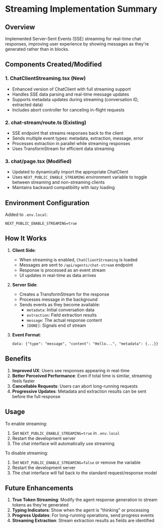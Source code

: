 # Streaming Implementation Summary

## Overview
Implemented Server-Sent Events (SSE) streaming for real-time chat responses, improving user experience by showing messages as they're generated rather than in blocks.

## Components Created/Modified

### 1. **ChatClientStreaming.tsx** (New)
- Enhanced version of ChatClient with full streaming support
- Handles SSE data parsing and real-time message updates
- Supports metadata updates during streaming (conversation ID, extracted data)
- Includes abort controller for canceling in-flight requests

### 2. **chat-stream/route.ts** (Existing)
- SSE endpoint that streams responses back to the client
- Sends multiple event types: metadata, extraction, message, error
- Processes extraction in parallel while streaming responses
- Uses TransformStream for efficient data streaming

### 3. **chat/page.tsx** (Modified)
- Updated to dynamically import the appropriate ChatClient
- Uses `NEXT_PUBLIC_ENABLE_STREAMING` environment variable to toggle between streaming and non-streaming clients
- Maintains backward compatibility with lazy loading

## Environment Configuration
Added to `.env.local`:
```env
NEXT_PUBLIC_ENABLE_STREAMING=true
```

## How It Works

1. **Client Side**:
   - When streaming is enabled, `ChatClientStreaming` is loaded
   - Messages are sent to `/api/agents/chat-stream` endpoint
   - Response is processed as an event stream
   - UI updates in real-time as data arrives

2. **Server Side**:
   - Creates a TransformStream for the response
   - Processes message in the background
   - Sends events as they become available:
     - `metadata`: Initial conversation data
     - `extraction`: Field extraction results
     - `message`: The actual response content
     - `[DONE]`: Signals end of stream

3. **Event Format**:
   ```
   data: {"type": "message", "content": "Hello...", "metadata": {...}}
   ```

## Benefits

1. **Improved UX**: Users see responses appearing in real-time
2. **Better Perceived Performance**: Even if total time is similar, streaming feels faster
3. **Cancellable Requests**: Users can abort long-running requests
4. **Progressive Updates**: Metadata and extraction results can be sent before the full response

## Usage

To enable streaming:
1. Set `NEXT_PUBLIC_ENABLE_STREAMING=true` in `.env.local`
2. Restart the development server
3. The chat interface will automatically use streaming

To disable streaming:
1. Set `NEXT_PUBLIC_ENABLE_STREAMING=false` or remove the variable
2. Restart the development server
3. The chat interface will fall back to the standard request/response model

## Future Enhancements

1. **True Token Streaming**: Modify the agent response generation to stream tokens as they're generated
2. **Typing Indicators**: Show when the agent is "thinking" or processing
3. **Progress Updates**: For long-running operations, send progress events
4. **Streaming Extraction**: Stream extraction results as fields are identified